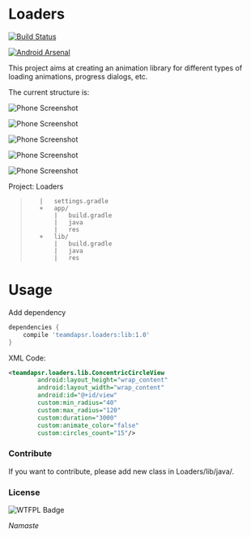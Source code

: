 # Loaders

[![Build Status](https://travis-ci.org/devkhan/Loaders.svg?branch=main)](https://travis-ci.org/devkhan/Loaders)

[![Android Arsenal](https://img.shields.io/badge/Android%20Arsenal-Loaders-blue.svg?style=flat)](http://android-arsenal.com/details/1/3130)


This project aims at creating an animation library for different types of loading animations, progress dialogs, etc.

The current structure is:

![Phone Screenshot](https://raw.githubusercontent.com/devkhan/Loaders/main/Screenshots/cocentric_circle2.gif)

![Phone Screenshot](https://raw.githubusercontent.com/devkhan/Loaders/main/Screenshots/cocentric_circles.gif)

![Phone Screenshot](https://raw.githubusercontent.com/devkhan/Loaders/main/Screenshots/heart_shape.gif)

![Phone Screenshot](https://raw.githubusercontent.com/devkhan/Loaders/main/Screenshots/heart_beat.gif)

![Phone Screenshot](https://raw.githubusercontent.com/devkhan/Loaders/main/Screenshots/crossword_grid.gif)

Project: Loaders  
>        |   settings.gradle  
>        +   app/  
>            |   build.gradle  
>            |   java  
>            |   res  
>        +   lib/  
>            |   build.gradle  
>            |   java  
>            |   res  

# Usage

Add dependency 
```gradle
dependencies {
    compile 'teamdapsr.loaders:lib:1.0'
}
```

XML Code:

```xml
<teamdapsr.loaders.lib.ConcentricCircleView
		android:layout_height="wrap_content"
		android:layout_width="wrap_content"
		android:id="@+id/view"
		custom:min_radius="40"
		custom:max_radius="120"
		custom:duration="3000"
		custom:animate_color="false"
		custom:circles_count="15"/>
```

### Contribute

If you want to contribute, please add new class in Loaders/lib/java/.

### License

![WTFPL Badge](http://www.wtfpl.net/wp-content/uploads/2012/12/wtfpl-badge-4.png)

_Namaste_

